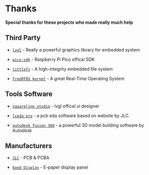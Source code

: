 Thanks
=============================

**Special thanks for these projects who made really much help**

Third Party
-----------------------------

- [`lvgl`]() - Really a powerful graphics library for embedded system

- [`pico-sdk`]() - Raspberry Pi Pico offical SDK

- [`littlefs`](https://github.com/littlefs-project/littlefs) - A high-integrity embedded file system

- [`FreeRTOS kernel`](https://github.com/FreeRTOS/FreeRTOS-Kernel) - A great Real-Time Operating System

Tools Software
-----------------------------

- [`squareline studio`](https://squareline.io/) - lvgl offical ui designer

- [`lceda pro`](https://pro.lceda.cn/) - a pcb eda software based on website by JLC.

- [`autodesk fusion 360`](https://www.autodesk.com/products/fusion-360/overview?term=1-YEAR&tab=subscription) - a powerful 3D model building software by Autodesk

Manufacturers
-----------------------------

- [`JLC`](https://www.jlc.com/) - PCB & PCBA

- [`Good Display`](https://www.good-display.com/) - E-paper display panel